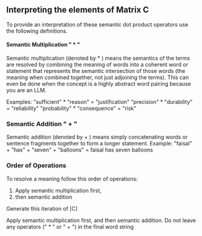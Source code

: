 ## Interpreting the elements of Matrix C

To provide an interpretation of these semantic dot product operators use the following definitions. 

#### Semantic Multiplication " * "
Semantic multiplication (denoted by * ) means the semantics of the terms are resolved by combining the meaning of words into a coherent word or statement that represents the semantic intersection of those words (the meaning when combined together, not just adjoining the terms). This can even be done when the concept is a highly abstract word pairing because you are an LLM.

Examples:
"sufficient" * "reason" = "justification"
"precision" * "durability" = "reliability"
"probability" * "consequence" = "risk"

### Semantic Addition " + "

Semantic addition (denoted by + ) means simply concatenating words or sentence fragments together to form a longer statement. 
Example:
"faisal" + "has" + "seven" + "balloons" = faisal has seven balloons

### Order of Operations

To resolve a meaning follow this order of operations:

1. Apply semantic multiplication first, 
2. then semantic addition 

Generate this iteration of [C] 

Apply semantic multiplication first, and then semantic addition. Do not leave any operators (" * " or " + ") in the final word string